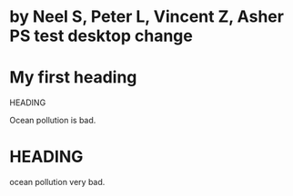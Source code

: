 # by Neel S, Peter L, Vincent Z, Asher PS test desktop change

<html>

<head>
<title> page title </title>
<head>

<h1>My first heading</h1> HEADING

<p>Ocean pollution is bad.</p>

<body> 
<h1> HEADING </h1>
<p> ocean pollution very bad. </p>
</body>

</html>
